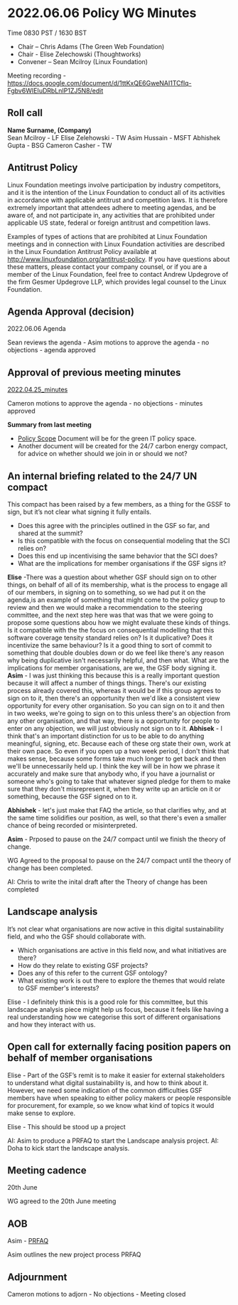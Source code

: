 # 2022.06.06 Policy WG Minutes

Time 0830 PST / 1630 BST

- Chair – Chris Adams (The Green Web Foundation)
- Chair - Elise Zelechowski (Thoughtworks)
- Convener –  Sean Mcilroy (Linux Foundation)

Meeting recording - https://docs.google.com/document/d/1ttKxQE6GweNAI1TCfIq-Fgbv6WIEIuDRbLnIP1ZJ5N8/edit
  
## Roll call

**Name Surname, (Company)**  
Sean Mcilroy - LF
Elise Zelehowski - TW
Asim Hussain - MSFT
Abhishek Gupta - BSG
Cameron Casher - TW


## Antitrust Policy
Linux Foundation meetings involve participation by industry competitors, and it is the intention of the Linux Foundation to conduct all of its activities in accordance with applicable antitrust and competition laws. It is therefore extremely important that attendees adhere to meeting agendas, and be aware of, and not participate in, any activities that are prohibited under applicable US state, federal or foreign antitrust and competition laws.

Examples of types of actions that are prohibited at Linux Foundation meetings and in connection with Linux Foundation activities are described in the Linux Foundation Antitrust Policy available at http://www.linuxfoundation.org/antitrust-policy. If you have questions about these matters, please contact your company counsel, or if you are a member of the Linux Foundation, feel free to contact Andrew Updegrove of the firm Gesmer Updegrove LLP, which provides legal counsel to the Linux Foundation.
  
## Agenda Approval (decision) 

2022.06.06 Agenda

Sean reviews the agenda - Asim motions to approve the agenda - no objections - agenda approved
  
## Approval of previous meeting minutes

[2022.04.25_minutes](https://github.com/Green-Software-Foundation/policy_wg/blob/main/Agenda_Minutes/2022/2022.04.25_minutes.md)

Cameron motions to approve the agenda - no objections - minutes approved

**Summary from last meeting**
- [Policy Scope](https://docs.google.com/document/d/1dE-cz7vlZwrOG9Fnw5-43VSLhoHu7qZaoHtsurabSkI/edit) Document will be for the green IT policy space.
- Another document will be created for the 24/7 carbon energy compact, for advice on whether should we join in or should we not?
   
## An internal briefing related to the 24/7 UN compact

This compact has been raised by a few members, as a thing for the GSSF to sign, but it’s not clear what signing it fully entails. 

- Does this agree with the principles outlined in the GSF so far, and shared at the summit?
- Is this compatible with the focus on consequential modeling that the SCI relies on?
- Does this end up incentivising the same behavior that the SCI does?
- What are the implications for member organisations if the GSF signs it?

**Elise** -There was a question about whether GSF should sign on to other things, on behalf of all of its membership, what is the process to engage all of our members, in signing on to something, so we had put it on the agenda,is an example of something that might come to the policy group to review and then we would make a recommendation to the steering committee, and the next step here was that was that we were going to propose some questions abou how we might evaluate these kinds of things. Is it compatible with the the focus on consequential modelling that this software coverage tensity standard relies on? Is it duplicative? Does it incentivize the same behaviour? Is it a good thing to sort of commit to something that double doubles down or do we feel like there's any reason why being duplicative isn't necessarily helpful, and then what. What are the implications for member organisations, are we, the GSF body signing it. 
**Asim** - I was just thinking this because this is a really important question because it will affect a number of things things. There's our existing process already covered this, whereas it would be if this group agrees to sign on to it, then there's an opportunity then we'd like a consistent view opportunity for every other organisation. So you can sign on to it and then in two weeks, we're going to sign on to this unless there's an objection from any other organisation, and that way, there is a opportunity for people to enter on any objection, we will just obviously not sign on to it. 
**Abhisek** - I think that's an important distinction for us to be able to do anything meaningful, signing, etc. Because each of these org state their own, work at their own pace. So even if you open up a two week period, I don't think that makes sense, because some forms take much longer to get back and then we'll be unnecessarily held up. I think the key will be in how we phrase it accurately and make sure that anybody who, if you have a journalist or someone who's going to take that whatever signed pledge for them to make sure that they don't misrepresent it, when they write up an article on it or something, because the GSF signed on to it.

**Abhishek** - let's just make that FAQ the article, so that clarifies why, and at the same time solidifies our position, as well, so that there's even a smaller chance of being recorded or misinterpreted.

**Asim** - Prposed to pause on the 24/7 compact until we finish the theory of change. 

WG Agreed to the proposal to pause on the 24/7 compact until the theory of change has been completed. 

AI: Chris to write the inital draft after the Theory of change has been completed


## Landscape analysis

It’s not clear what organisations are now active in this digital sustainability field, and who the GSF should collaborate with.

- Which organisations are active in this field now, and what initiatives are there?
- How do they relate to existing GSF projects?
- Does any of this refer to the current GSF ontology?
- What existing work is out there to explore the themes that would relate to GSF member's interests?

Elise - I definitely think this is a good role for this committee, but this landscape analysis piece might help us focus, because it feels like having a real understanding how we categorise this sort of different organisations and how they interact with us. 

## Open call for externally facing position papers on behalf of member organisations

Elise - Part of the GSF’s remit is to make it easier for external stakeholders to understand what digital sustainability is, and how to think about it. However, we need some indication of the common difficulties GSF members have when speaking to either policy makers or people responsible for procurement, for example, so we know what kind of topics it would make sense to explore. 

Elise - This should be stood up a project

AI: Asim to produce a PRFAQ to start the Landscape analysis project.
AI: Doha to kick start the landscape analysis.

## Meeting cadence
20th June

WG agreed to the 20th June meeting

## AOB  

Asim - [PRFAQ](https://docs.google.com/document/d/1dtkj1g8dOxlkpu9xw2AeTE1v28y2CCD9rWzspUVTUwU/edit#heading=h.q4wug7a02m4n)

Asim outlines the new project process PRFAQ

## Adjournment

Cameron motions to adjorn - No objections - Meeting closed
  
